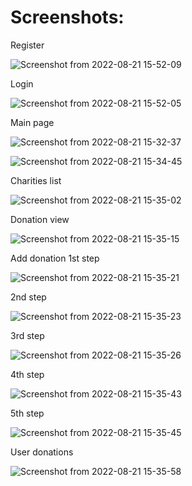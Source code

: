 <h1>Screenshots:</h1>
Register

![Screenshot from 2022-08-21 15-52-09](https://user-images.githubusercontent.com/103775561/185794369-c8eed4de-977d-4814-9d98-5965971faea1.png)

Login

![Screenshot from 2022-08-21 15-52-05](https://user-images.githubusercontent.com/103775561/185794456-e5dc6d01-5a07-4180-befd-f37f62705074.png)

Main page

![Screenshot from 2022-08-21 15-32-37](https://user-images.githubusercontent.com/103775561/185794508-b4785c7f-d55d-46ed-b265-a43c1f7509b4.png)

![Screenshot from 2022-08-21 15-34-45](https://user-images.githubusercontent.com/103775561/185794522-0fec378c-8b98-4925-948e-b9363baf9e1b.png)

Charities list

![Screenshot from 2022-08-21 15-35-02](https://user-images.githubusercontent.com/103775561/185794547-d01fa28e-2f6c-406a-9274-970b52085569.png)

Donation view


![Screenshot from 2022-08-21 15-35-15](https://user-images.githubusercontent.com/103775561/185794576-88a07118-9cef-4236-a55a-257a40c20078.png)

Add donation 
1st step

![Screenshot from 2022-08-21 15-35-21](https://user-images.githubusercontent.com/103775561/185794593-4f264f5b-7d1c-4e67-b6b7-a4e274094b3e.png)

2nd step

![Screenshot from 2022-08-21 15-35-23](https://user-images.githubusercontent.com/103775561/185794608-cd335ffc-258d-47ba-99d5-7520adfb2cb1.png)

3rd step

![Screenshot from 2022-08-21 15-35-26](https://user-images.githubusercontent.com/103775561/185794615-eb36d988-f560-49b0-8d21-7b6918824a83.png)

4th step

![Screenshot from 2022-08-21 15-35-43](https://user-images.githubusercontent.com/103775561/185794627-3d11e4be-2896-4501-bba1-2204bb65b4fa.png)

5th step

![Screenshot from 2022-08-21 15-35-45](https://user-images.githubusercontent.com/103775561/185794640-e707fb4f-5fc5-496f-8424-4bc16161ab23.png)


User donations 

![Screenshot from 2022-08-21 15-35-58](https://user-images.githubusercontent.com/103775561/185794659-1d6f587e-6277-4b64-ac62-443a9b559a1e.png)








